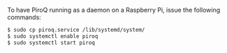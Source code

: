 To have PiroQ running as a daemon on a Raspberry Pi, issue the following
commands:

```bash
$ sudo cp piroq.service /lib/systemd/system/
$ sudo systemctl enable piroq
$ sudo systemctl start piroq
```
